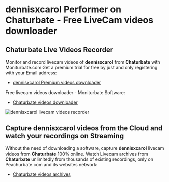 # dennisxcarol Performer on Chaturbate - Free LiveCam videos downloader

## Chaturbate Live Videos Recorder

Monitor and record livecam videos of **dennisxcarol** from **Chaturbate** with Moniturbate.com
Get a premium trial for free by just and only registering with your Email address:
* [dennisxcarol Premium videos downloader](https://moniturbate.com/request-demo-licence-key.html)

Free livecam videos downloader - Moniturbate Software:
* [Chaturbate videos downloader](https://moniturbate.com/moniturbate-download-software.html)

![dennisxcarol livecam videos recorder](https://peachurnet.com/templates/moniturbate-software.png)


## Capture dennisxcarol videos from the Cloud and watch your recordings on Streaming

Without the need of downloading a software, capture **dennisxcarol** livecam videos from **Chaturbate** 100% online.
Watch Livecam archives from **Chaturbate** unlimitedly from thousands of existing recordings, only on Peachurbate.com and its websites network:
* [Chaturbate videos archives](https://peachurnet.com/)